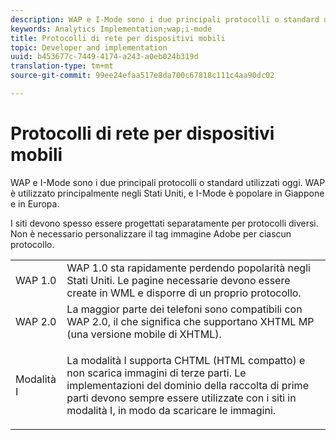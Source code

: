 ```yaml
---
description: WAP e I-Mode sono i due principali protocolli o standard utilizzati oggi. WAP è utilizzato principalmente negli Stati Uniti, e I-Mode è popolare in Giappone e in Europa.
keywords: Analytics Implementation;wap;i-mode
title: Protocolli di rete per dispositivi mobili
topic: Developer and implementation
uuid: b453677c-7449-4174-a243-a0eb024b319d
translation-type: tm+mt
source-git-commit: 99ee24efaa517e8da700c67818c111c4aa90dc02

---
```



# Protocolli di rete per dispositivi mobili

WAP e I-Mode sono i due principali protocolli o standard utilizzati oggi. WAP è utilizzato principalmente negli Stati Uniti, e I-Mode è popolare in Giappone e in Europa.

I siti devono spesso essere progettati separatamente per protocolli diversi. Non è necessario personalizzare il tag immagine Adobe per ciascun protocollo.

<table id="table_EBE71664615F48E28B05C767ABDA062B"> 
 <tbody> 
  <tr> 
   <td colname="col1"> WAP 1.0 </td> 
   <td colname="col2"> WAP 1.0 sta rapidamente perdendo popolarità negli Stati Uniti. Le pagine necessarie devono essere create in WML e disporre di un proprio protocollo. </td> 
  </tr> 
  <tr> 
   <td colname="col1"> WAP 2.0 </td> 
   <td colname="col2"> La maggior parte dei telefoni sono compatibili con WAP 2.0, il che significa che supportano XHTML MP (una versione mobile di XHTML). </td> 
  </tr> 
  <tr> 
   <td colname="col1"> Modalità I </td> 
   <td colname="col2"> <p> La modalità I supporta CHTML (HTML compatto) e non scarica immagini di terze parti. Le implementazioni del dominio della raccolta di prime parti devono sempre essere utilizzate con i siti in modalità I, in modo da scaricare le immagini. </p> </td> 
  </tr> 
 </tbody> 
</table>


